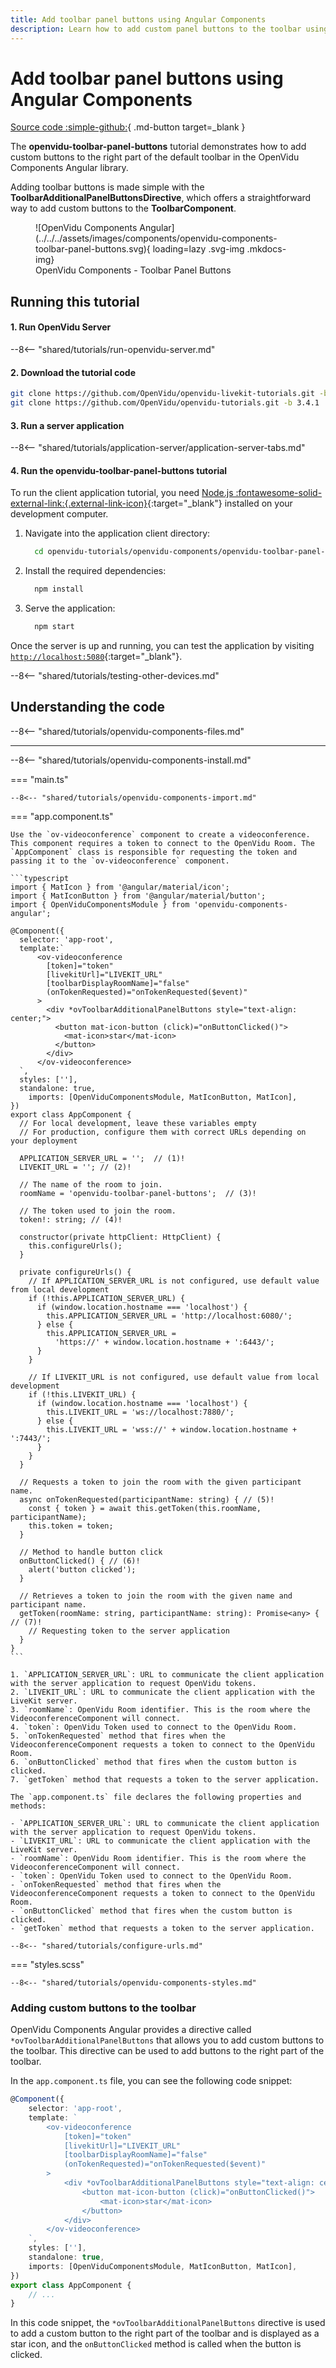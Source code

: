 ```yaml
---
title: Add toolbar panel buttons using Angular Components
description: Learn how to add custom panel buttons to the toolbar using OpenVidu Angular Components.
---
```


# Add toolbar panel buttons using Angular Components

[Source code :simple-github:](https://github.com/OpenVidu/openvidu-tutorials/tree/3.4.1/openvidu-components-angular/openvidu-toolbar-panel-buttons){ .md-button target=\_blank }

The **openvidu-toolbar-panel-buttons** tutorial demonstrates how to add custom buttons to the right part of the default toolbar in the OpenVidu Components Angular library.

Adding toolbar buttons is made simple with the **ToolbarAdditionalPanelButtonsDirective**, which offers a straightforward way to add custom buttons to the **ToolbarComponent**.

<figure markdown>
  ![OpenVidu Components Angular](../../../assets/images/components/openvidu-components-toolbar-panel-buttons.svg){ loading=lazy .svg-img  .mkdocs-img}
  <figcaption>OpenVidu Components - Toolbar Panel Buttons</figcaption>
</figure>

## Running this tutorial

#### 1. Run OpenVidu Server

--8<-- "shared/tutorials/run-openvidu-server.md"

#### 2. Download the tutorial code

```bash
git clone https://github.com/OpenVidu/openvidu-livekit-tutorials.git -b 3.4.1
git clone https://github.com/OpenVidu/openvidu-tutorials.git -b 3.4.1
```

#### 3. Run a server application

--8<-- "shared/tutorials/application-server/application-server-tabs.md"

#### 4. Run the openvidu-toolbar-panel-buttons tutorial

To run the client application tutorial, you need [Node.js :fontawesome-solid-external-link:{.external-link-icon}](https://nodejs.org/en/download){:target="\_blank"} installed on your development computer.

1.  Navigate into the application client directory:

    ```bash
      cd openvidu-tutorials/openvidu-components/openvidu-toolbar-panel-buttons
    ```

2.  Install the required dependencies:

    ```bash
      npm install
    ```

3.  Serve the application:

    ```bash
      npm start
    ```

Once the server is up and running, you can test the application by visiting [`http://localhost:5080`](http://localhost:5080){:target="\_blank"}.

<!-- ![OpenVidu Angular Components - Custom Toolbar](../../../assets/images/components/custom-toolbar.png){ loading=lazy } -->

--8<-- "shared/tutorials/testing-other-devices.md"

## Understanding the code

--8<-- "shared/tutorials/openvidu-components-files.md"

---

--8<-- "shared/tutorials/openvidu-components-install.md"

=== "main.ts"

    --8<-- "shared/tutorials/openvidu-components-import.md"

=== "app.component.ts"

    Use the `ov-videoconference` component to create a videoconference. This component requires a token to connect to the OpenVidu Room. The `AppComponent` class is responsible for requesting the token and passing it to the `ov-videoconference` component.

    ```typescript
    import { MatIcon } from '@angular/material/icon';
    import { MatIconButton } from '@angular/material/button';
    import { OpenViduComponentsModule } from 'openvidu-components-angular';

    @Component({
      selector: 'app-root',
      template:`
          <ov-videoconference
            [token]="token"
            [livekitUrl]="LIVEKIT_URL"
            [toolbarDisplayRoomName]="false"
            (onTokenRequested)="onTokenRequested($event)"
          >
            <div *ovToolbarAdditionalPanelButtons style="text-align: center;">
              <button mat-icon-button (click)="onButtonClicked()">
                <mat-icon>star</mat-icon>
              </button>
            </div>
          </ov-videoconference>
      `,
      styles: [''],
      standalone: true,
        imports: [OpenViduComponentsModule, MatIconButton, MatIcon],
    })
    export class AppComponent {
      // For local development, leave these variables empty
      // For production, configure them with correct URLs depending on your deployment

      APPLICATION_SERVER_URL = '';  // (1)!
      LIVEKIT_URL = ''; // (2)!

      // The name of the room to join.
      roomName = 'openvidu-toolbar-panel-buttons';  // (3)!

      // The token used to join the room.
      token!: string; // (4)!

      constructor(private httpClient: HttpClient) {
        this.configureUrls();
      }

      private configureUrls() {
        // If APPLICATION_SERVER_URL is not configured, use default value from local development
        if (!this.APPLICATION_SERVER_URL) {
          if (window.location.hostname === 'localhost') {
            this.APPLICATION_SERVER_URL = 'http://localhost:6080/';
          } else {
            this.APPLICATION_SERVER_URL =
              'https://' + window.location.hostname + ':6443/';
          }
        }

        // If LIVEKIT_URL is not configured, use default value from local development
        if (!this.LIVEKIT_URL) {
          if (window.location.hostname === 'localhost') {
            this.LIVEKIT_URL = 'ws://localhost:7880/';
          } else {
            this.LIVEKIT_URL = 'wss://' + window.location.hostname + ':7443/';
          }
        }
      }

      // Requests a token to join the room with the given participant name.
      async onTokenRequested(participantName: string) { // (5)!
        const { token } = await this.getToken(this.roomName, participantName);
        this.token = token;
      }

      // Method to handle button click
      onButtonClicked() { // (6)!
        alert('button clicked');
      }

      // Retrieves a token to join the room with the given name and participant name.
      getToken(roomName: string, participantName: string): Promise<any> { // (7)!
        // Requesting token to the server application
      }
    }
    ```

    1. `APPLICATION_SERVER_URL`: URL to communicate the client application with the server application to request OpenVidu tokens.
    2. `LIVEKIT_URL`: URL to communicate the client application with the LiveKit server.
    3. `roomName`: OpenVidu Room identifier. This is the room where the VideoconferenceComponent will connect.
    4. `token`: OpenVidu Token used to connect to the OpenVidu Room.
    5. `onTokenRequested` method that fires when the VideoconferenceComponent requests a token to connect to the OpenVidu Room.
    6. `onButtonClicked` method that fires when the custom button is clicked.
    7. `getToken` method that requests a token to the server application.

    The `app.component.ts` file declares the following properties and methods:

    - `APPLICATION_SERVER_URL`: URL to communicate the client application with the server application to request OpenVidu tokens.
    - `LIVEKIT_URL`: URL to communicate the client application with the LiveKit server.
    - `roomName`: OpenVidu Room identifier. This is the room where the VideoconferenceComponent will connect.
    - `token`: OpenVidu Token used to connect to the OpenVidu Room.
    - `onTokenRequested` method that fires when the VideoconferenceComponent requests a token to connect to the OpenVidu Room.
    - `onButtonClicked` method that fires when the custom button is clicked.
    - `getToken` method that requests a token to the server application.

    --8<-- "shared/tutorials/configure-urls.md"

=== "styles.scss"

    --8<-- "shared/tutorials/openvidu-components-styles.md"

### Adding custom buttons to the toolbar

OpenVidu Components Angular provides a directive called `*ovToolbarAdditionalPanelButtons` that allows you to add custom buttons to the toolbar. This directive can be used to add buttons to the right part of the toolbar.

In the `app.component.ts` file, you can see the following code snippet:

```typescript
@Component({
	selector: 'app-root',
	template: `
		<ov-videoconference
			[token]="token"
			[livekitUrl]="LIVEKIT_URL"
			[toolbarDisplayRoomName]="false"
			(onTokenRequested)="onTokenRequested($event)"
		>
			<div *ovToolbarAdditionalPanelButtons style="text-align: center;">
				<button mat-icon-button (click)="onButtonClicked()">
					<mat-icon>star</mat-icon>
				</button>
			</div>
		</ov-videoconference>
	`,
	styles: [''],
	standalone: true,
	imports: [OpenViduComponentsModule, MatIconButton, MatIcon],
})
export class AppComponent {
	// ...
}
```

In this code snippet, the `*ovToolbarAdditionalPanelButtons` directive is used to add a custom button to the right part of the toolbar and is displayed as a star icon, and the `onButtonClicked` method is called when the button is clicked.

<!-- ## Deploying openvidu-toolbar-panel-buttons

#### 1) Build the docker image

Under the root project folder, you can see the `openvidu-components/docker/` directory. Here it is included all the required files yo make it possible the deployment with OpenVidu.

First of all, you will need to create the **openvidu-toolbar-panel-buttons** docker image. Under `openvidu-components/docker/` directory you will find the `create_image.sh` script. This script will create the docker image with the [openvidu-basic-node](application-server/openvidu-basic-node/) as application server and the static files.

```bash
./create_image.sh openvidu/openvidu-toolbar-panel-buttons-demo:X.Y.Z openvidu-toolbar-panel-buttons
```

The script needs two parameters:

1. The name of the docker image to create.
2. The name of the tutorial folder.

This script will create an image named `openvidu/openvidu-toolbar-panel-buttons-demo:X.Y.Z`. This name will be used in the next step.

#### 2) Deploy the docker image

Time to deploy the docker image. You can follow the [Deploy OpenVidu based application with Docker](/deployment/deploying-openvidu-apps/#with-docker) guide for doing this. -->
